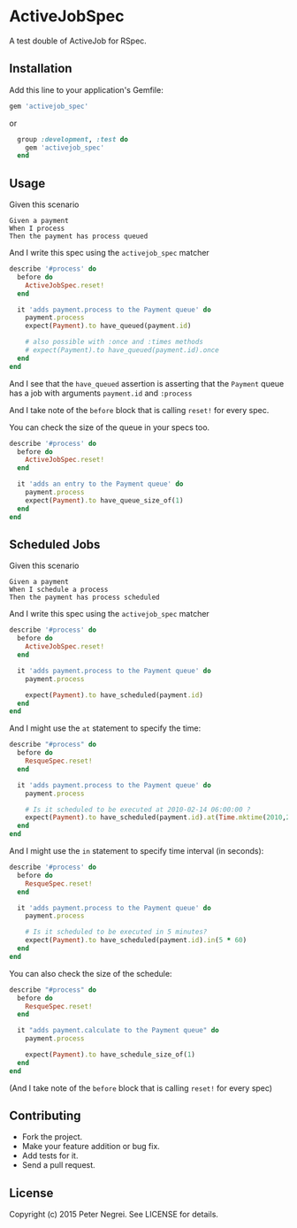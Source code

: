 # ActiveJobSpec

A test double of ActiveJob for RSpec.

## Installation

Add this line to your application's Gemfile:

```ruby
gem 'activejob_spec'
```

or

```ruby
  group :development, :test do
    gem 'activejob_spec'
  end
```

## Usage

Given this scenario

    Given a payment
    When I process
    Then the payment has process queued

And I write this spec using the `activejob_spec` matcher

```ruby
describe '#process' do
  before do
    ActiveJobSpec.reset!
  end

  it 'adds payment.process to the Payment queue' do
    payment.process
    expect(Payment).to have_queued(payment.id)

    # also possible with :once and :times methods
    # expect(Payment).to have_queued(payment.id).once
  end
end
```

And I see that the `have_queued` assertion is asserting that the `Payment` queue has a job with arguments `payment.id` and `:process`

And I take note of the `before` block that is calling `reset!` for every spec.

You can check the size of the queue in your specs too.

```ruby
describe '#process' do
  before do
    ActiveJobSpec.reset!
  end

  it 'adds an entry to the Payment queue' do
    payment.process
    expect(Payment).to have_queue_size_of(1)
  end
end
```

## Scheduled Jobs

Given this scenario

    Given a payment
    When I schedule a process
    Then the payment has process scheduled

And I write this spec using the `activejob_spec` matcher

```ruby
describe '#process' do
  before do
    ActiveJobSpec.reset!
  end

  it 'adds payment.process to the Payment queue' do
    payment.process

    expect(Payment).to have_scheduled(payment.id)
  end
end
```

And I might use the `at` statement to specify the time:

```ruby
describe "#process" do
  before do
    ResqueSpec.reset!
  end

  it 'adds payment.process to the Payment queue' do
    payment.process

    # Is it scheduled to be executed at 2010-02-14 06:00:00 ?
    expect(Payment).to have_scheduled(payment.id).at(Time.mktime(2010,2,14,6,0,0))
  end
end
```

And I might use the `in` statement to specify time interval (in seconds):

```ruby
describe '#process' do
  before do
    ResqueSpec.reset!
  end

  it 'adds payment.process to the Payment queue' do
    payment.process

    # Is it scheduled to be executed in 5 minutes?
    expect(Payment).to have_scheduled(payment.id).in(5 * 60)
  end
end
```

You can also check the size of the schedule:

```ruby
describe "#process" do
  before do
    ResqueSpec.reset!
  end

  it "adds payment.calculate to the Payment queue" do
    payment.process

    expect(Payment).to have_schedule_size_of(1)
  end
end
```

(And I take note of the `before` block that is calling `reset!` for every spec)

## Contributing

* Fork the project.
* Make your feature addition or bug fix.
* Add tests for it.
* Send a pull request.

## License

Copyright (c) 2015 Peter Negrei. See LICENSE for details.
